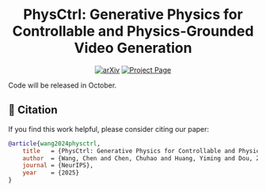<h1 align="center">PhysCtrl: Generative Physics for Controllable and Physics-Grounded Video Generation  </h1>
<p align="center"><a href="https://arxiv.org/abs/2509.20358"><img src='https://img.shields.io/badge/arXiv-Paper-red?logo=arxiv&logoColor=white' alt='arXiv'></a>
<a href='https://cwchenwang.github.io/physctrl/'><img src='https://img.shields.io/badge/Project_Page-Website-green?logo=googlechrome&logoColor=white' alt='Project Page'></a>
</p>

Code will be released in October.

## 📜 Citation

If you find this work helpful, please consider citing our paper:

```bibtex
@article{wang2024physctrl,
    title   = {PhysCtrl: Generative Physics for Controllable and Physics-Grounded Video Generation},
    author  = {Wang, Chen and Chen, Chuhao and Huang, Yiming and Dou, Zhiyang and Liu, Yuan and Gu, Jiatao and Liu, Lingjie},
    journal = {NeurIPS},
    year    = {2025}
}
```
